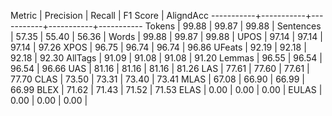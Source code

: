 Metric     | Precision |    Recall |  F1 Score | AligndAcc
-----------+-----------+-----------+-----------+-----------
Tokens     |     99.88 |     99.87 |     99.88 |
Sentences  |     57.35 |     55.40 |     56.36 |
Words      |     99.88 |     99.87 |     99.88 |
UPOS       |     97.14 |     97.14 |     97.14 |     97.26
XPOS       |     96.75 |     96.74 |     96.74 |     96.86
UFeats     |     92.19 |     92.18 |     92.18 |     92.30
AllTags    |     91.09 |     91.08 |     91.08 |     91.20
Lemmas     |     96.55 |     96.54 |     96.54 |     96.66
UAS        |     81.16 |     81.16 |     81.16 |     81.26
LAS        |     77.61 |     77.60 |     77.61 |     77.70
CLAS       |     73.50 |     73.31 |     73.40 |     73.41
MLAS       |     67.08 |     66.90 |     66.99 |     66.99
BLEX       |     71.62 |     71.43 |     71.52 |     71.53
ELAS       |      0.00 |      0.00 |      0.00 |
EULAS      |      0.00 |      0.00 |      0.00 |
